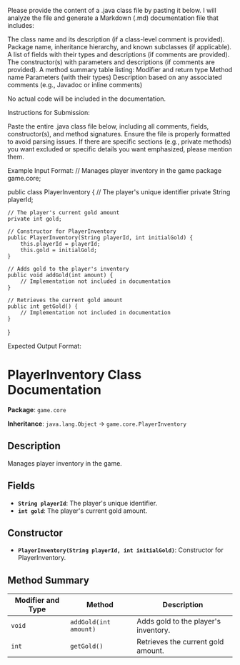 Please provide the content of a .java class file by pasting it below. I will analyze the file and generate a Markdown (.md) documentation file that includes:

The class name and its description (if a class-level comment is provided).
Package name, inheritance hierarchy, and known subclasses (if applicable).
A list of fields with their types and descriptions (if comments are provided).
The constructor(s) with parameters and descriptions (if comments are provided).
A method summary table listing:
Modifier and return type
Method name
Parameters (with their types)
Description based on any associated comments (e.g., Javadoc or inline comments)


No actual code will be included in the documentation.

Instructions for Submission:

Paste the entire .java class file below, including all comments, fields, constructor(s), and method signatures.
Ensure the file is properly formatted to avoid parsing issues.
If there are specific sections (e.g., private methods) you want excluded or specific details you want emphasized, please mention them.

Example Input Format:
// Manages player inventory in the game
package game.core;

public class PlayerInventory {
    // The player's unique identifier
    private String playerId;
    
    // The player's current gold amount
    private int gold;
    
    // Constructor for PlayerInventory
    public PlayerInventory(String playerId, int initialGold) {
        this.playerId = playerId;
        this.gold = initialGold;
    }
    
    // Adds gold to the player's inventory
    public void addGold(int amount) {
        // Implementation not included in documentation
    }
    
    // Retrieves the current gold amount
    public int getGold() {
        // Implementation not included in documentation
    }
}

Expected Output Format:
# PlayerInventory Class Documentation

**Package**: `game.core`

**Inheritance**: `java.lang.Object` → `game.core.PlayerInventory`

## Description
Manages player inventory in the game.

## Fields
- **`String playerId`**: The player's unique identifier.
- **`int gold`**: The player's current gold amount.

## Constructor
- **`PlayerInventory(String playerId, int initialGold)`**: Constructor for PlayerInventory.

## Method Summary
| Modifier and Type | Method | Description |
|-------------------|--------|-------------|
| `void` | `addGold(int amount)` | Adds gold to the player's inventory. |
| `int` | `getGold()` | Retrieves the current gold amount. |
